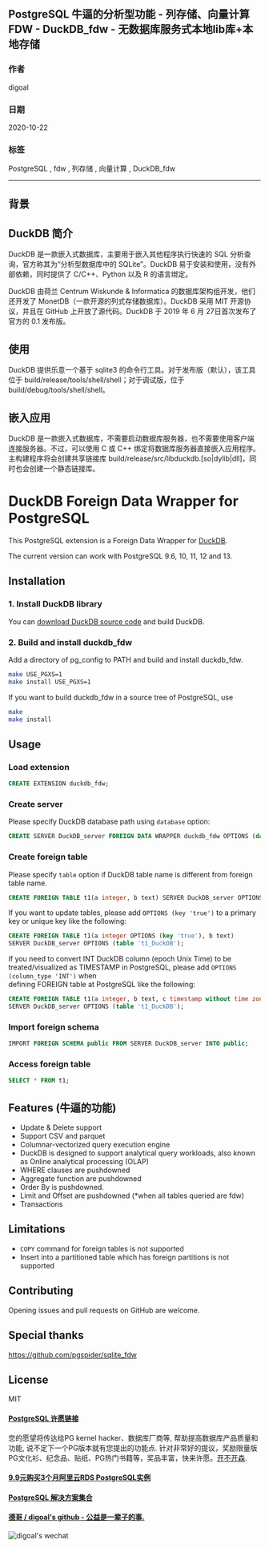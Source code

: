 ## PostgreSQL 牛逼的分析型功能 - 列存储、向量计算 FDW - DuckDB_fdw - 无数据库服务式本地lib库+本地存储      
    
### 作者    
digoal    
    
### 日期    
2020-10-22    
    
### 标签    
PostgreSQL , fdw , 列存储 , 向量计算 , DuckDB_fdw      
    
----    
    
## 背景    
## DuckDB 简介    
DuckDB 是一款嵌入式数据库，主要用于嵌入其他程序执行快速的 SQL 分析查询，官方称其为“分析型数据库中的 SQLite”。DuckDB 易于安装和使用，没有外部依赖，同时提供了 C/C++、Python 以及 R 的语言绑定。    
    
DuckDB 由荷兰 Centrum Wiskunde & Informatica 的数据库架构组开发，他们还开发了 MonetDB（一款开源的列式存储数据库）。DuckDB 采用 MIT 开源协议，并且在 GitHub 上开放了源代码。DuckDB 于 2019 年 6 月 27日首次发布了官方的 0.1 发布版。    
    
## 使用    
DuckDB 提供乐意一个基于 sqlite3 的命令行工具。对于发布版（默认），该工具位于 build/release/tools/shell/shell；对于调试版，位于 build/debug/tools/shell/shell。    
    
## 嵌入应用    
DuckDB 是一款嵌入式数据库，不需要启动数据库服务器，也不需要使用客户端连接服务器。不过，可以使用 C 或 C++ 绑定将数据库服务器直接嵌入应用程序。主构建程序将会创建共享链接库 build/release/src/libduckdb.[so|dylib|dll]，同时也会创建一个静态链接库。    
    
# DuckDB Foreign Data Wrapper for PostgreSQL    
    
This PostgreSQL extension is a Foreign Data Wrapper for [DuckDB][1].    
    
The current version can work with PostgreSQL 9.6, 10, 11, 12 and 13.    
    
## Installation    
    
### 1. Install DuckDB library    
    
You can  [download DuckDB source code][2] and build DuckDB.    
    
### 2. Build and install duckdb_fdw    
    
Add a directory of pg_config to PATH and build and install duckdb_fdw.    
    
```bash    
make USE_PGXS=1    
make install USE_PGXS=1    
```    
    
If you want to build duckdb_fdw in a source tree of PostgreSQL, use    
    
```bash    
make    
make install    
```    
    
## Usage    
    
### Load extension    
    
```sql    
CREATE EXTENSION duckdb_fdw;    
```    
    
### Create server    
    
Please specify DuckDB database path using `database` option:    
    
```sql    
CREATE SERVER DuckDB_server FOREIGN DATA WRAPPER duckdb_fdw OPTIONS (database '/tmp/test.db');    
```    
    
### Create foreign table    
    
Please specify `table` option if DuckDB table name is different from foreign table name.    
    
```sql    
CREATE FOREIGN TABLE t1(a integer, b text) SERVER DuckDB_server OPTIONS (table 't1_DuckDB');    
```    
    
If you want to update tables, please add `OPTIONS (key 'true')` to a primary key or unique key like the following:    
    
```sql    
CREATE FOREIGN TABLE t1(a integer OPTIONS (key 'true'), b text)     
SERVER DuckDB_server OPTIONS (table 't1_DuckDB');    
```    
    
If you need to convert INT DuckDB column (epoch Unix Time) to be treated/visualized as TIMESTAMP in PostgreSQL, please add `OPTIONS (column_type 'INT')` when    
defining FOREIGN table at PostgreSQL like the following:    
    
```sql    
CREATE FOREIGN TABLE t1(a integer, b text, c timestamp without time zone OPTIONS (column_type 'INT'))     
SERVER DuckDB_server OPTIONS (table 't1_DuckDB');    
```    
    
### Import foreign schema    
    
```sql    
IMPORT FOREIGN SCHEMA public FROM SERVER DuckDB_server INTO public;    
```    
    
### Access foreign table    
    
```sql    
SELECT * FROM t1;    
```    
    
## Features (牛逼的功能)    
    
- Update & Delete support    
- Support CSV and parquet    
- Columnar-vectorized query execution engine    
- DuckDB is designed to support analytical query workloads, also known as Online analytical processing (OLAP)    
- WHERE clauses are pushdowned      
- Aggregate function are pushdowned    
- Order By is pushdowned.    
- Limit and Offset are pushdowned (*when all tables queried are fdw)    
- Transactions      
    
## Limitations    
    
- `COPY` command for foreign tables is not supported    
- Insert into a partitioned table which has foreign partitions is not supported    
      
## Contributing    
    
Opening issues and pull requests on GitHub are welcome.    
    
## Special thanks    
    
https://github.com/pgspider/sqlite_fdw    
    
## License    
    
MIT    
    
[1]: https://www.DuckDB.org/index.html    
[2]: https://duckdb.org/docs/installation/    
    
    
  
#### [PostgreSQL 许愿链接](https://github.com/digoal/blog/issues/76 "269ac3d1c492e938c0191101c7238216")
您的愿望将传达给PG kernel hacker、数据库厂商等, 帮助提高数据库产品质量和功能, 说不定下一个PG版本就有您提出的功能点. 针对非常好的提议，奖励限量版PG文化衫、纪念品、贴纸、PG热门书籍等，奖品丰富，快来许愿。[开不开森](https://github.com/digoal/blog/issues/76 "269ac3d1c492e938c0191101c7238216").  
  
  
#### [9.9元购买3个月阿里云RDS PostgreSQL实例](https://www.aliyun.com/database/postgresqlactivity "57258f76c37864c6e6d23383d05714ea")
  
  
#### [PostgreSQL 解决方案集合](https://yq.aliyun.com/topic/118 "40cff096e9ed7122c512b35d8561d9c8")
  
  
#### [德哥 / digoal's github - 公益是一辈子的事.](https://github.com/digoal/blog/blob/master/README.md "22709685feb7cab07d30f30387f0a9ae")
  
  
![digoal's wechat](../pic/digoal_weixin.jpg "f7ad92eeba24523fd47a6e1a0e691b59")
  
